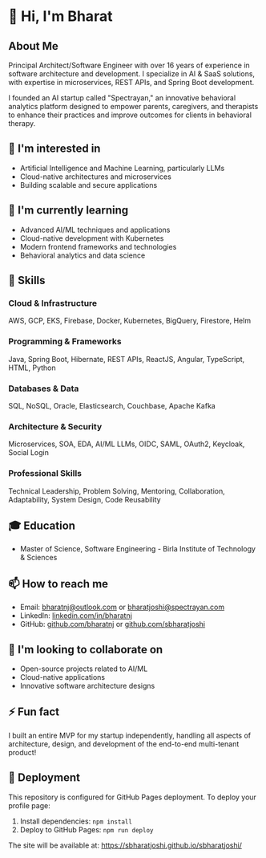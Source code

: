 # 👋 Hi, I'm Bharat

## About Me
Principal Architect/Software Engineer with over 16 years of experience in software architecture and development. I specialize in AI & SaaS solutions, with expertise in microservices, REST APIs, and Spring Boot development.

I founded an AI startup called "Spectrayan," an innovative behavioral analytics platform designed to empower parents, caregivers, and therapists to enhance their practices and improve outcomes for clients in behavioral therapy.

## 👀 I'm interested in
- Artificial Intelligence and Machine Learning, particularly LLMs
- Cloud-native architectures and microservices
- Building scalable and secure applications

## 🌱 I'm currently learning
- Advanced AI/ML techniques and applications
- Cloud-native development with Kubernetes
- Modern frontend frameworks and technologies
- Behavioral analytics and data science

## 💼 Skills
### Cloud & Infrastructure
AWS, GCP, EKS, Firebase, Docker, Kubernetes, BigQuery, Firestore, Helm

### Programming & Frameworks
Java, Spring Boot, Hibernate, REST APIs, ReactJS, Angular, TypeScript, HTML, Python

### Databases & Data
SQL, NoSQL, Oracle, Elasticsearch, Couchbase, Apache Kafka

### Architecture & Security
Microservices, SOA, EDA, AI/ML LLMs, OIDC, SAML, OAuth2, Keycloak, Social Login

### Professional Skills
Technical Leadership, Problem Solving, Mentoring, Collaboration, Adaptability, System Design, Code Reusability

## 🎓 Education
- Master of Science, Software Engineering - Birla Institute of Technology & Sciences

## 📫 How to reach me
- Email: [bharatnj@outlook.com](mailto:bharatnj@outlook.com) or [bharatjoshi@spectrayan.com](mailto:bharatjoshi@spectrayan.com)
- LinkedIn: [linkedin.com/in/bharatnj](https://www.linkedin.com/in/bharatnj)
- GitHub: [github.com/bharatnj](https://github.com/bharatnj) or [github.com/sbharatjoshi](https://github.com/sbharatjoshi)

## 💞️ I'm looking to collaborate on
- Open-source projects related to AI/ML
- Cloud-native applications
- Innovative software architecture designs

## ⚡ Fun fact
I built an entire MVP for my startup independently,
handling all aspects of architecture, design, and development of the end-to-end multi-tenant product!

## 🚀 Deployment
This repository is configured for GitHub Pages deployment. To deploy your profile page:

1. Install dependencies: `npm install`
2. Deploy to GitHub Pages: `npm run deploy`

The site will be available at: https://sbharatjoshi.github.io/sbharatjoshi/
